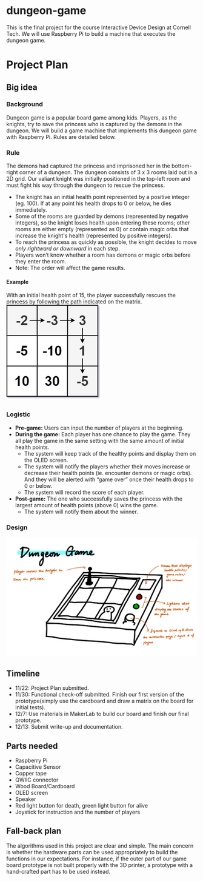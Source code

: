 # dungeon-game
This is the final project for the course Interactive Device Design at Cornell Tech. We will use Raspberry Pi to build a machine that executes the dungeon game.

# Project Plan
## Big idea
### Background
Dungeon game is a popular board game among kids. Players, as the knights, try to save the princess who is captured by the demons in the dungeon. We will build a game machine that implements this dungeon game with Raspberry Pi. Rules are detailed below. 

### Rule
The demons had captured the princess and imprisoned her in the bottom-right corner of a dungeon. The dungeon consists of 3 x 3 rooms laid out in a 2D grid. Our valiant knight was initially positioned in the top-left room and must fight his way through the dungeon to rescue the princess.
* The knight has an initial health point represented by a positive integer (eg. 100). If at any point his health drops to 0 or below, he dies immediately.
* Some of the rooms are guarded by demons (represented by negative integers), so the knight loses health upon entering these rooms; other rooms are either empty (represented as 0) or contain magic orbs that increase the knight's health (represented by positive integers).
* To reach the princess as quickly as possible, the knight decides to move *only rightward or downward* in each step.
* Players won’t know whether a room has demons or magic orbs before they enter the room. 
* Note: The order will affect the game results. 

#### Example
With an initial health point of 15, the player successfully rescues the princess by following the path indicated on the matrix.  
![example-dungeon-grid](https://github.com/ryleeliyixuan/dungeon-game/blob/main/img/dungeon-grid-1.jpeg)

### Logistic
* __Pre-game:__ Users can input the number of players at the beginning. 
* __During the game:__ Each player has one chance to play the game. They all play the game in the same setting with the same amount of initial health points. 
  * The system will keep track of the healthy points and display them on the OLED screen. 
  * The system will notify the players whether their moves increase or decrease their health points (ie. encounter demons or magic orbs). And they will be alerted with “game over” once their health drops to 0 or below.
  * The system will record the score of each player.  
* __Post-game:__ The one who successfully saves the princess with the largest amount of health points (above 0) wins the game. 
  * The system will notify them about the winner.

### Design
![project-plan-desing](https://github.com/ryleeliyixuan/dungeon-game/blob/main/img/project-plan-design.jpg)

## Timeline
* 11/22: Project Plan submitted.
* 11/30: Functional check-off submitted. Finish our first version of the prototype(simply use the cardboard and draw a matrix on the board for initial tests).
* 12/7: Use materials in MakerLab to build our board and finish our final prototype.
* 12/13: Submit write-up and documentation.


## Parts needed
* Raspberry Pi
* Capacitive Sensor
* Copper tape
* QWIIC connector
* Wood Board/Cardboard
* OLED screen
* Speaker
* Red light button for death, green light button for alive
* Joystick for instruction and the number of players

## Fall-back plan
The algorithms used in this project are clear and simple. The main concern is whether the hardware parts can be used appropriately to build the functions in our expectations. For instance, if the outer part of our game board prototype is not built properly with the 3D printer, a prototype with a hand-crafted part has to be used instead. 



